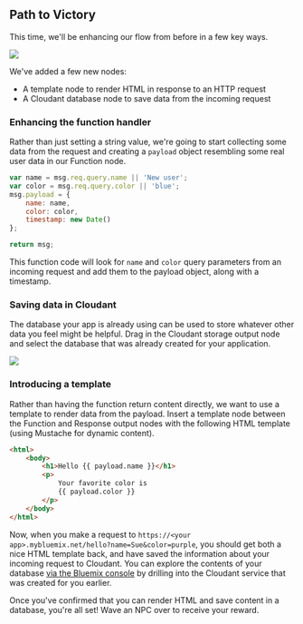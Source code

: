 ## Path to Victory

This time, we'll be enhancing our flow from before in a few key ways.

<img src="https://s3.amazonaws.com/com.twilio.prod.twilio-docs/images/save_to_database.original.png"/>

We've added a few new nodes:

* A template node to render HTML in response to an HTTP request
* A Cloudant database node to save data from the incoming request

### Enhancing the function handler

Rather than just setting a string value, we're going to start collecting some data from the request and creating a `payload` object resembling some real user data in our Function node.

```js
var name = msg.req.query.name || 'New user';
var color = msg.req.query.color || 'blue';
msg.payload = {
    name: name,
    color: color,
    timestamp: new Date()
};

return msg;
```

This function code will look for `name` and `color` query parameters from an incoming request and add them to the payload object, along with a timestamp.

### Saving data in Cloudant

The database your app is already using can be used to store whatever other data you feel might be helpful. Drag in the Cloudant storage output node and select the database that was already created for your application.

<img src="https://s3.amazonaws.com/com.twilio.prod.twilio-docs/images/database_config.original.png"/>

### Introducing a template

Rather than having the function return content directly, we want to use a template to render data from the payload.  Insert a template node between the Function and Response output nodes with the following HTML template (using Mustache for dynamic content).

```html
<html>
    <body>
        <h1>Hello {{ payload.name }}</h1>
        <p>
            Your favorite color is
            {{ payload.color }}
        </p>
    </body>
</html>
```

Now, when you make a request to `https://<your app>.mybluemix.net/hello?name=Sue&color=purple`, you should get both a nice HTML template back, and have saved the information about your incoming request to Cloudant. You can explore the contents of your database [via the Bluemix console](https://console.ng.bluemix.net/dashboard/services) by drilling into the Cloudant service that was created for you earlier.

Once you've confirmed that you can render HTML and save content in a database, you're all set!  Wave an NPC over to receive your reward.
